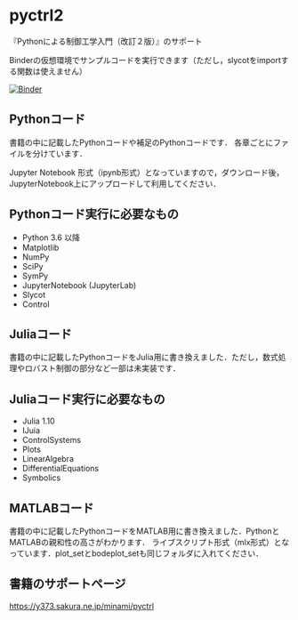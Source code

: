 # pyctrl2
『Pythonによる制御工学入門（改訂２版）』のサポート

Binderの仮想環境でサンプルコードを実行できます（ただし，slycotをimportする関数は使えません）

[![Binder](https://mybinder.org/badge_logo.svg)](https://mybinder.org/v2/gh/373yuki/pyctrl2/main)

## Pythonコード
書籍の中に記載したPythonコードや補足のPythonコードです．
各章ごとにファイルを分けています．

Jupyter Notebook 形式（ipynb形式）となっていますので，ダウンロード後，JupyterNotebook上にアップロードして利用してください．

## Pythonコード実行に必要なもの
- Python 3.6 以降
- Matplotlib
- NumPy
- SciPy
- SymPy
- JupyterNotebook (JupyterLab)
- Slycot
- Control

## Juliaコード
書籍の中に記載したPythonコードをJulia用に書き換えました．ただし，数式処理やロバスト制御の部分など一部は未実装です．

## Juliaコード実行に必要なもの
- Julia 1.10
- IJuia
- ControlSystems
- Plots
- LinearAlgebra
- DifferentialEquations
- Symbolics

## MATLABコード
書籍の中に記載したPythonコードをMATLAB用に書き換えました．PythonとMATLABの親和性の高さがわかります．
ライブスクリプト形式（mlx形式）となっています．plot_setとbodeplot_setも同じフォルダに入れてください．

## 書籍のサポートページ
https://y373.sakura.ne.jp/minami/pyctrl
